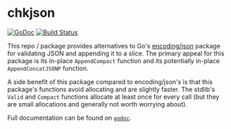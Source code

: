 chkjson
=======

[![GoDoc](https://godoc.org/github.com/twmb/chkjson?status.svg)](https://godoc.org/github.com/twmb/chkjson) [![Build Status](https://travis-ci.org/twmb/chkjson.svg?branch=master)](https://travis-ci.org/twmb/chkjson)

This repo / package provides alternatives to Go's
[encoding/json](https://golang.org/pkg/encoding/json/) package for validating
JSON and appending it to a slice. The primary appeal for this package is its
in-place `AppendCompact` function and its potentially in-place
`AppendConcatJSONP` function.

A side benefit of this package compared to encoding/json's is that this
package's functions avoid allocating and are slightly faster. The stdlib's
`Valid` and `Compact` functions allocate at least once for every call (but they
are small allocations and generally not worth worrying about).

Full documentation can be found on [`godoc`](https://godoc.org/github.com/twmb/chkjson).
